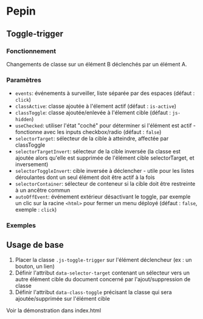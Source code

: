 # Pepin

## Toggle-trigger

### Fonctionnement

Changements de classe sur un élément B déclenchés par un élément A.

### Paramètres

* `events`: événements à surveiller, liste séparée par des espaces (défaut : `click`)
* `classActive`: classe ajoutée à l'élement actif (défaut : `is-active`)
* `classToggle`: classe ajoutée/enlevée à l'élement cible (défaut : `js-hidden`)
* `useChecked`: utiliser l'état "coché" pour déterminer si l'élément est actif - fonctionne avec les inputs checkbox/radio (défaut : `false`)
* `selectorTarget`: sélecteur de la cible à atteindre, affectée par classToggle
* `selectorTargetInvert`: sélecteur de la cible inversée (la classe est ajoutée alors qu'elle est supprimée de l'élément cible selectorTarget, et inversement)
* `selectorToggleInvert`: cible inversée à déclencher - utile pour les listes déroulantes dont un seul élément doit être actif à la fois
* `selectorContainer`: sélecteur de conteneur si la cible doit être restreinte à un ancêtre commun
* `autoOffEvent`: événement extérieur désactivant le toggle, par exemple un clic sur la racine `<html>` pour fermer un menu déployé (défaut : `false`, exemple : `click`)

### Exemples

## Usage de base

1. Placer la classe `.js-toggle-trigger` sur l'élément déclencheur (ex : un bouton, un lien)
2. Définir l'attribut `data-selector-target` contenant un sélecteur vers un autre élément cible du document concerné par l'ajout/suppression de classe
3. Définir l'attribut `data-class-toggle` précisant la classe qui sera ajoutée/supprimée sur l'élément cible

Voir la démonstration dans index.html

